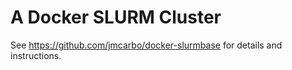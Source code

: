 # A Docker SLURM Cluster 

See https://github.com/jmcarbo/docker-slurmbase for details and instructions.

